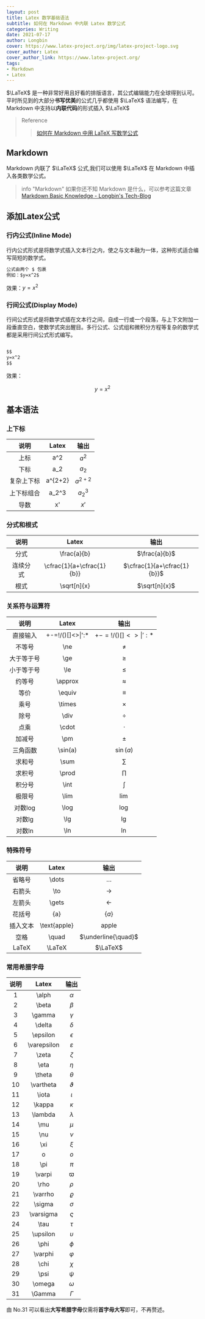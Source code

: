 ```yaml
---
layout: post
title: Latex 数学基础语法
subtitle: 如何在 Markdown 中内联 Latex 数学公式
categories: Writing
date: 2021-07-17
author: Longbin
cover: https://www.latex-project.org/img/latex-project-logo.svg
cover_author: Latex
cover_author_link: https://www.latex-project.org/
tags:
- Markdown
- Latex
---
```

$\LaTeX$ 是一种非常好用且好看的排版语言，其公式编辑能力在全球得到认可。平时所见到的大部分**书写优美**的公式几乎都使用 $\LaTeX$ 语法编写，在 Markdown 中支持以**内联代码**的形式插入 $\LaTeX$

> Reference
>
>> [如何在 Markdown 中用 LaTeX 写数学公式](https://zhuanlan.zhihu.com/p/353395236)
>>

## Markdown

Markdown 内联了 $\LaTeX$ 公式,我们可以使用 $\LaTeX$ 在 Markdown 中插入各类数学公式。

> info "Markdown"
> 如果你还不知 Markdown 是什么，可以参考这篇文章 [Markdown Basic Knowledge - Longbin's Tech-Blog](https://longbin.tech/writing/Markdown-Basic.html)

## 添加Latex公式

### 行内公式(Inline Mode)

行内公式形式是将数学式插入文本行之内，使之与文本融为一体，这种形式适合编写简短的数学式。

```markdown
公式由两个 $ 包裹
例如：$y=x^2$
```

效果：$y=x^2$

### 行间公式(Display Mode)

行间公式形式是将数学式插在文本行之间，自成一行或一个段落，与上下文附加一段垂直空白，使数学式突出醒目。多行公式、公式组和微积分方程等复杂的数学式都是采用行间公式形式编写。

```markdown

$$
y=x^2
$$

```

效果：

$$
y=x^2
$$

## 基本语法

### 上下标

|    说明    |  Latex  |    输出    |
| :--------: | :-----: | :---------: |
|    上标    |   a^2   |   $a^2$   |
|    下标    |   a_2   |   $a_2$   |
| 复杂上下标 | a^{2+2} | $a^{2+2}$ |
| 上下标组合 |  a_2^3  |  $a_2^3$  |
|    导数    |   x'   |   $x'$   |

### 分式和根式

|   说明   |           Latex           |             输出             |
| :------: | :-----------------------: | :---------------------------: |
|   分式   |        \frac{a}{b}        |        $\frac{a}{b}$        |
| 连续分式 | \cfrac{1}{a+\cfrac{1}{b}} | $\cfrac{1}{a+\cfrac{1}{b}}$ |
|   根式   |        \sqrt[n]{x}        |        $\sqrt[n]{x}$        |

### 关系符与运算符

|    说明    |      Latex      |         输出         |
| :--------: | :--------------: | :------------------: |
|  直接输入  | +-=!/()[]<>\|':* | $+-=!/()[]<>\|':*$ |
|   不等号   |       \ne       |       $\ne$       |
| 大于等于号 |       \ge       |       $\ge$       |
| 小于等于号 |       \le       |       $\le$       |
|   约等号   |     \approx     |     $\approx$     |
|    等价    |      \equiv      |      $\equiv$      |
|    乘号    |      \times      |      $\times$      |
|    除号    |       \div       |       $\div$       |
|    点乘    |      \cdot      |      $\cdot$      |
|   加减号   |       \pm       |       $\pm$       |
|  三角函数  |     \sin(a)     |     $\sin(a)$     |
|   求和号   |       \sum       |       $\sum$       |
|   求积号   |      \prod      |      $\prod$      |
|   积分号   |       \int       |       $\int$       |
|   极限号   |       \lim       |       $\lim$       |
|  对数log  |       \log       |       $\log$       |
|   对数lg   |       \lg       |       $\lg$       |
|   对数ln   |       \ln       |       $\ln$       |

### 特殊符号

|   说明   |    Latex    |         输出         |
| :------: | :----------: | :-------------------: |
|  省略号  |    \dots    |       $\dots$       |
|  右箭头  |     \to     |        $\to$        |
|  左箭头  |    \gets    |       $\gets$       |
|  花括号  |    \{a\}    |       $\{a\}$       |
| 插入文本 | \text{apple} |   $\text{apple}$   |
|   空格   |    \quad    | $\underline{\quad}$ |
|   LaTeX   |    \LaTeX    | $\LaTeX$ |


### 常用希腊字母

| 说明 |    Latex    |      输出      |
| :--: | :---------: | :-------------: |
|  1  |    \alph    |   $\alpha$   |
|  2  |    \beta    |    $\beta$    |
|  3  |   \gamma   |   $\gamma$   |
|  4  |   \delta   |   $\delta$   |
|  5  |  \epsilon  |  $\epsilon$  |
|  6  | \varepsilon | $\varepsilon$ |
|  7  |    \zeta    |    $\zeta$    |
|  8  |    \eta    |    $\eta$    |
|  9  |   \theta   |   $\theta$   |
|  10  |  \vartheta  |  $\vartheta$  |
|  11  |    \iota    |    $\iota$    |
|  12  |   \kappa   |   $\kappa$   |
|  13  |   \lambda   |   $\lambda$   |
|  14  |     \mu     |     $\mu$     |
|  15  |     \nu     |     $\nu$     |
|  16  |     \xi     |     $\xi$     |
|  17  |      o      |      $o$      |
|  18  |     \pi     |     $\pi$     |
|  19  |   \varpi   |   $\varpi$   |
|  20  |    \rho    |    $\rho$    |
|  21  |   \varrho   |   $\varrho$   |
|  22  |   \sigma   |   $\sigma$   |
|  23  |  \varsigma  |  $\varsigma$  |
|  24  |    \tau    |    $\tau$    |
|  25  |  \upsilon  |  $\upsilon$  |
|  26  |    \phi    |    $\phi$    |
|  27  |   \varphi   |   $\varphi$   |
|  28  |    \chi    |    $\chi$    |
|  29  |    \psi    |    $\psi$    |
|  30  |   \omega   |   $\omega$   |
|  31  |   \Gamma   |   $\Gamma$   |

由 No.31 可以看出**大写希腊字母**仅需将**首字母大写**即可，不再赘述。
